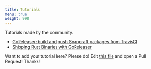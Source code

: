 ```yaml
---
title: Tutorials
menu: true
weight: 998
---
```


Tutorials made by the community.

<!-- please, keep A-Z sorting -->
- [GoReleaser: build and push Snapcraft packages from TravisCI](https://carlosbecker.com/posts/goreleaser-snap-travis/)
- [Shipping Rust Binaries with GoReleaser](https://medium.com/@jondot/shipping-rust-binaries-with-goreleaser-d5aa42a46be0)

Want to add your tutorial here? Please do! Edit [this file][tutorials] and open
a Pull Request! Thanks!

[tutorials]: https://github.com/goreleaser/goreleaser/blob/master/www/content/tutorials.md
